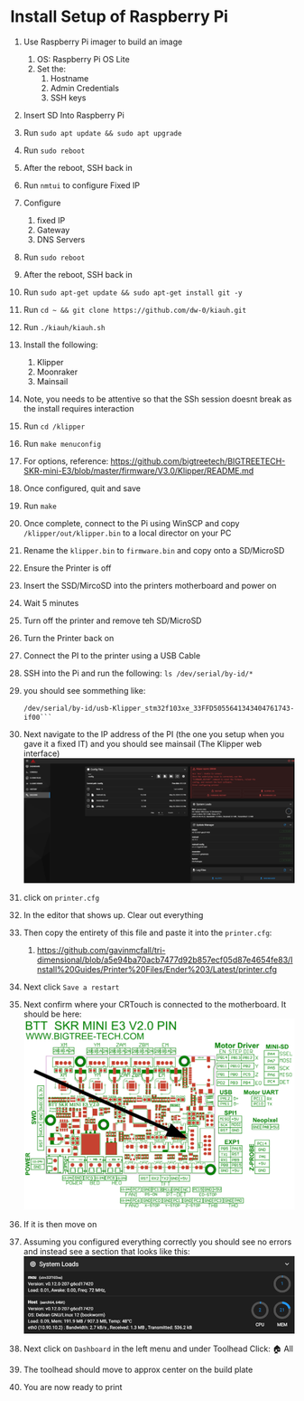 <!--
Markdown reference: https://www.markdownguide.org/basic-syntax/#ordered-lists
-->

# Install Setup of Raspberry Pi

1. Use Raspberry Pi imager to build an image
	1. OS: Raspberry Pi OS Lite
	1. Set the:
		1. Hostname
		1. Admin Credentials
		1. SSH keys
1. Insert SD Into Raspberry Pi
1. Run `sudo apt update && sudo apt upgrade`
1. Run `sudo reboot`
1. After the reboot, SSH back in
1. Run `nmtui` to configure Fixed IP
1. Configure
    1. fixed IP
    1. Gateway
    1. DNS Servers
1. Run `sudo reboot`
1. After the reboot, SSH back in
1. Run `sudo apt-get update && sudo apt-get install git -y`
1. Run `cd ~ && git clone https://github.com/dw-0/kiauh.git`
1. Run `./kiauh/kiauh.sh`
1. Install the following:
    1. Klipper
    1. Moonraker
    1. Mainsail
1. Note, you needs to be attentive so that the SSh session doesnt break as the install requires interaction
1. Run `cd /klipper`
1. Run `make menuconfig`
1. For options, reference: https://github.com/bigtreetech/BIGTREETECH-SKR-mini-E3/blob/master/firmware/V3.0/Klipper/README.md
1. Once configured, quit and save
1. Run `make`
1. Once complete, connect to the Pi using WinSCP and copy `/klipper/out/klipper.bin` to a local director on your PC
1. Rename the `klipper.bin` to `firmware.bin` and copy onto a SD/MicroSD
1. Ensure the Printer is off
1. Insert the SSD/MircoSD into the printers motherboard and power on
1. Wait 5 minutes
1. Turn off the printer and remove teh SD/MicroSD
1. Turn the Printer back on
1. Connect the PI to the printer using a USB Cable
1. SSH into the Pi and run the following: `ls /dev/serial/by-id/*`
1. you should see sommething like: 
    ```ls /dev/serial/by-id/*
    /dev/serial/by-id/usb-Klipper_stm32f103xe_33FFD5055641343404761743-if00```
1. Next navigate to the IP address of the PI (the one you setup when you gave it a fixed IT) and you should see mainsail (The Klipper web interface)
    ![mailsail web interface image](images/mainsail_01.png)

1. click on `printer.cfg`
1. In the editor that shows up. Clear out everything
1. Then copy the entirety of this file and paste it into the `printer.cfg`:
    1. https://github.com/gavinmcfall/tri-dimensional/blob/a5e94ba70acb7477d92b857ecf05d87e4654fe83/Install%20Guides/Printer%20Files/Ender%203/Latest/printer.cfg
1. Next click `Save a restart`
1. Next confirm where your CRTouch is connected to the motherboard. It should be here:
    ![motherboard pinout](images/btt_skr_mini_e3_v2.0_pinout_crtouch-location.png)
1. If it is then move on
1. Assuming you configured everything correctly you should see no errors and instead see a section that looks like this:
    ![mailsail web interface image](images/mainsail_02.png)
1. Next click on `Dashboard` in the left menu and under Toolhead Click: :house: All
1. The toolhead should move to approx center on the build plate
1. You are now ready to print